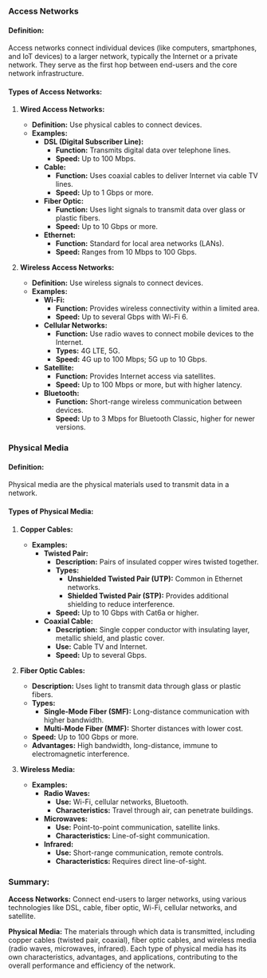 ### Access Networks

#### **Definition:**
Access networks connect individual devices (like computers, smartphones, and IoT devices) to a larger network, typically the Internet or a private network. They serve as the first hop between end-users and the core network infrastructure.

#### **Types of Access Networks:**

1. **Wired Access Networks:**
   - **Definition:** Use physical cables to connect devices.
   - **Examples:**
     - **DSL (Digital Subscriber Line):**
       - **Function:** Transmits digital data over telephone lines.
       - **Speed:** Up to 100 Mbps.
     - **Cable:**
       - **Function:** Uses coaxial cables to deliver Internet via cable TV lines.
       - **Speed:** Up to 1 Gbps or more.
     - **Fiber Optic:**
       - **Function:** Uses light signals to transmit data over glass or plastic fibers.
       - **Speed:** Up to 10 Gbps or more.
     - **Ethernet:**
       - **Function:** Standard for local area networks (LANs).
       - **Speed:** Ranges from 10 Mbps to 100 Gbps.

2. **Wireless Access Networks:**
   - **Definition:** Use wireless signals to connect devices.
   - **Examples:**
     - **Wi-Fi:**
       - **Function:** Provides wireless connectivity within a limited area.
       - **Speed:** Up to several Gbps with Wi-Fi 6.
     - **Cellular Networks:**
       - **Function:** Use radio waves to connect mobile devices to the Internet.
       - **Types:** 4G LTE, 5G.
       - **Speed:** 4G up to 100 Mbps; 5G up to 10 Gbps.
     - **Satellite:**
       - **Function:** Provides Internet access via satellites.
       - **Speed:** Up to 100 Mbps or more, but with higher latency.
     - **Bluetooth:**
       - **Function:** Short-range wireless communication between devices.
       - **Speed:** Up to 3 Mbps for Bluetooth Classic, higher for newer versions.

### Physical Media

#### **Definition:**
Physical media are the physical materials used to transmit data in a network.

#### **Types of Physical Media:**

1. **Copper Cables:**
   - **Examples:**
     - **Twisted Pair:**
       - **Description:** Pairs of insulated copper wires twisted together.
       - **Types:** 
         - **Unshielded Twisted Pair (UTP):** Common in Ethernet networks.
         - **Shielded Twisted Pair (STP):** Provides additional shielding to reduce interference.
       - **Speed:** Up to 10 Gbps with Cat6a or higher.
     - **Coaxial Cable:**
       - **Description:** Single copper conductor with insulating layer, metallic shield, and plastic cover.
       - **Use:** Cable TV and Internet.
       - **Speed:** Up to several Gbps.

2. **Fiber Optic Cables:**
   - **Description:** Uses light to transmit data through glass or plastic fibers.
   - **Types:**
     - **Single-Mode Fiber (SMF):** Long-distance communication with higher bandwidth.
     - **Multi-Mode Fiber (MMF):** Shorter distances with lower cost.
   - **Speed:** Up to 100 Gbps or more.
   - **Advantages:** High bandwidth, long-distance, immune to electromagnetic interference.

3. **Wireless Media:**
   - **Examples:**
     - **Radio Waves:**
       - **Use:** Wi-Fi, cellular networks, Bluetooth.
       - **Characteristics:** Travel through air, can penetrate buildings.
     - **Microwaves:**
       - **Use:** Point-to-point communication, satellite links.
       - **Characteristics:** Line-of-sight communication.
     - **Infrared:**
       - **Use:** Short-range communication, remote controls.
       - **Characteristics:** Requires direct line-of-sight.

### Summary:

**Access Networks:** Connect end-users to larger networks, using various technologies like DSL, cable, fiber optic, Wi-Fi, cellular networks, and satellite.

**Physical Media:** The materials through which data is transmitted, including copper cables (twisted pair, coaxial), fiber optic cables, and wireless media (radio waves, microwaves, infrared). Each type of physical media has its own characteristics, advantages, and applications, contributing to the overall performance and efficiency of the network.